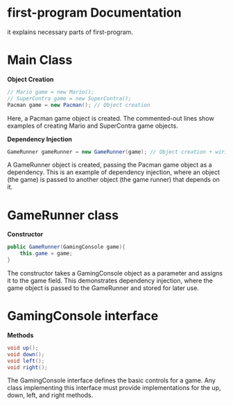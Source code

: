 # first-program Documentation

it explains necessary parts of first-program.

# Main Class
**Object Creation**
```java
// Mario game = new Mario();
// SuperContra game = new SuperContra();
Pacman game = new Pacman(); // Object creation
```
Here, a Pacman game object is created. The commented-out lines show examples of creating Mario and SuperContra game objects.

**Dependency Injection**
```java
GameRunner gameRunner = new GameRunner(game); // Object creation + wiring of dependency
```
A GameRunner object is created, passing the Pacman game object as a dependency. This is an example of dependency injection, where an object (the game) is passed to another object (the game runner) that depends on it.

# GameRunner class
**Constructor**
```java
public GameRunner(GamingConsole game){
    this.game = game;
}
```
The constructor takes a GamingConsole object as a parameter and assigns it to the game field. This demonstrates dependency injection, where the game object is passed to the GameRunner and stored for later use.

# GamingConsole interface
**Methods**
```java
void up();
void down();
void left();
void right();
```
The GamingConsole interface defines the basic controls for a game. Any class implementing this interface must provide implementations for the up, down, left, and right methods.

